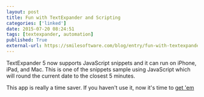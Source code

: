 ```yaml
---
layout: post
title: Fun with TextExpander and Scripting
categories: ['linked']
date: 2015-07-20 08:24:51
tags: [textexpander, automation]
published: True
external-url: https://smilesoftware.com/blog/entry/fun-with-textexpander-and-scripting
---
```


TextExpander 5 now supports JavaScript snippets and it can run on iPhone, iPad, and Mac. This is one of the snippets sample using JavaScript which will round the current date to the closest 5 minutes.

This app is really a time saver. If you haven't use it, now it's time to [get 'em](https://itunes.apple.com/us/app/id917416298&at=1010lDx&ct=aditya)

